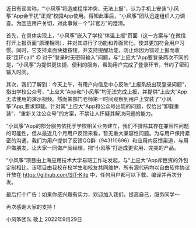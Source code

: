 近日有谣言称，“‘小风筝’将造成程序冲突、无法上报”，认为手机上安装“小风筝”App会干扰“正规”校园App使用。得知此事后，“小风筝”团队迅速组织人力调查。为回应用户关切，对此事做一个“非官方”的澄清。

首先，在具体实现上，“小风筝”嵌入了学校”体温上报“页面（这一方案与“在微信打开上报页面”原理相同），并对其进行了功能和界面优化，使其更加符合用户习惯。同时，它支持桌面快捷按钮，并支持提醒功能，防止你因为错过上报而收获“连环call” :D  对于“登录时无密码输入”问题，与“上应大”App要登录两次不同的是，“小风筝”为提供更快捷、便利的服务，帮助用户完成了登录环节，节约了密码输入时间。

其次，我们了解到：今天上午，有用户向信息中心反映“上报系统出现登录问题”，指出学校公众号、“上应大”App和“小风筝”均无法完成上报，并提供“上应大”App无法使用的演示视频。然而某部门老师第一时间观察到用户上安装了“小风筝”App,要求卸载。针对其“上应大”App和公众号出现的问题，仅给出“卸载重装”、“重新关注公众号”的方案，不禁让人怀疑其解决问题的能力。

“小风筝”App的部分服务依托于学校相关业务建立，我们不排除其存在兼容性问题的可能性，但从最近几个月用户反馈来看，暂无重大兼容性问题。为与用户保持紧密的沟通，我们为用户提供了反馈QQ群（943110696）和应用内反馈渠道，与用户做朋友，让大家一同做产品经理，把“小风筝”打造成更实用、完美的产品。

“小风筝”项目由上海应用技术大学易班工作站发起，与“上应大”App斥巨资的外包定制相比，该项目由我校在校学生和校友共同维护，所有源代码均以自由软件协议开放在 https://github.com/SIT-Kite 中，任何用户都可以下载、编译并再次分发。

最后打个广告：如果你感兴趣有实力，欢迎加入我们，提高自己，服务同学～

再次感谢大家的支持！


小风筝团队 敬上
2022年9月29日